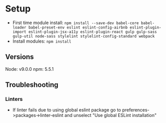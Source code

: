 # Setup

* First time module install: `npm install --save-dev babel-core babel-loader babel-preset-env eslint eslint-config-airbnb eslint-plugin-import eslint-plugin-jsx-a11y eslint-plugin-react gulp gulp-sass gulp-util node-sass stylelint stylelint-config-standard webpack`
* Install modules: `npm install`

## Versions

Node: v9.0.0
npm: 5.5.1

## Troubleshooting

### Linters

* If linter fails due to using global eslint package go to preferences->packages->linter-eslint and unselect "Use global ESLint installation"
